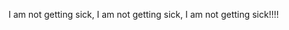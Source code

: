 <!--
id: 801559956
link: http://kevinisom.info/post/801559956/i-am-not-getting-sick-i-am-not-getting-sick-i-am
slug: i-am-not-getting-sick-i-am-not-getting-sick-i-am
date: Mon Jul 12 2010 22:20:17 GMT+1200 (NZST)
raw: {"blog_name":"kevinisom","id":801559956,"post_url":"http://kevinisom.info/post/801559956/i-am-not-getting-sick-i-am-not-getting-sick-i-am","slug":"i-am-not-getting-sick-i-am-not-getting-sick-i-am","type":"text","date":"2010-07-12 10:20:17 GMT","timestamp":1278930017,"state":"published","format":"html","reblog_key":"b6xQurCr","tags":[],"short_url":"http://tmblr.co/Zw68YylnjMK","highlighted":[],"feed_item":"http://twitter.com/kev_nz/statuses/18331951414","from_feed_id":"650289","note_count":0,"title":null,"body":"<p>I am not getting sick, I am not getting sick, I am not getting sick!!!!</p>"}
publish: 2010-07-012
tags: 
title: null
-->


I am not getting sick, I am not getting sick, I am not getting sick!!!!


